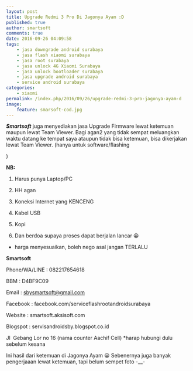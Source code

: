 ```yaml
---
layout: post
title: Upgrade Redmi 3 Pro Di Jagonya Ayam :D
published: true
author: smartsoft
comments: true
date: 2016-09-26 04:09:58
tags:
    - jasa downgrade android surabaya
    - jasa flash xiaomi surabaya
    - jasa root surabaya
    - jasa unlock 4G Xiaomi Surabaya
    - jasa unlock bootloader surabaya
    - jasa upgrade android surabaya
    - service android surabaya
categories:
    - xiaomi
permalink: /index.php/2016/09/26/upgrade-redmi-3-pro-jagonya-ayam-d
image:
    feature: smarsoft-cod.jpg
---
```

_**Smartsoft**_ juga menyediakan jasa Upgrade Firmware lewat ketemuan maupun lewat Team Viewer. Bagi agan2 yang tidak sempat meluangkan waktu datang ke tempat saya ataupun tidak bisa ketemuan, bisa dikerjakan lewat Team Viewer. (hanya untuk software/flashing
  
)

**NB:**
  
1. Harus punya Laptop/PC
  
2. HH agan
  
3. Koneksi Internet yang KENCENG
  
4. Kabel USB
  
5. Kopi
  
6. Dan berdoa supaya proses dapat berjalan lancar 😀

* harga menyesuaikan, boleh nego asal jangan TERLALU

**Smartsoft**
  
Phone/WA/LINE : 082217654618
  
BBM : D4BF9C09
  
Email : sbysmartsoft@gmail.com
  
Facebook : facebook.com/serviceflashrootandroidsurabaya
  
Website : smartsoft.aksisoft.com
  
Blogspot : servisandroidsby.blogspot.co.id
  
Jl  Gebang Lor no 16 (nama counter Aachif Cell) *harap hubungi dulu sebelum kesana

Ini hasil dari ketemuan di Jagonya Ayam 😀 Sebenernya juga banyak pengerjaaan lewat ketemuan, tapi belum sempet foto -__-

